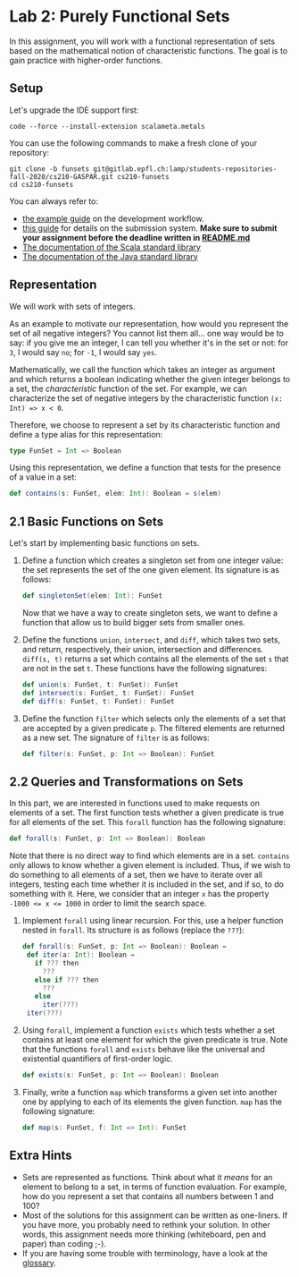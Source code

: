 # Lab 2: Purely Functional Sets

In this assignment, you will work with a functional representation of
sets based on the mathematical notion of characteristic functions. The
goal is to gain practice with higher-order functions.

## Setup

Let's upgrade the IDE support first:

```shell
code --force --install-extension scalameta.metals
```

You can use the following commands to make a fresh clone of your repository:

```shell
git clone -b funsets git@gitlab.epfl.ch:lamp/students-repositories-fall-2020/cs210-GASPAR.git cs210-funsets
cd cs210-funsets
```

You can always refer to:
  * [the example guide](https://gitlab.epfl.ch/lamp/cs210/blob/master/labs/example-lab.md) on the development workflow.
  * [this guide](https://gitlab.epfl.ch/lamp/cs210/blob/master/labs/grading-and-submission.md) for details on the submission system.
    **Make sure to submit your assignment before the deadline written in [README.md](/README.md)**
  * [The documentation of the Scala standard library](https://www.scala-lang.org/files/archive/api/2.13.3)
  * [The documentation of the Java standard
    library](https://docs.oracle.com/en/java/javase/15/docs/api/index.html)


## Representation

We will work with sets of integers.

As an example to motivate our representation, how would you represent the set of
all negative integers? You cannot list them all... one way would be to
say: if you give me an integer, I can tell you whether it's in the set
or not: for `3`, I would say `no`; for `-1`, I would say `yes`.

Mathematically, we call the function which takes an integer as
argument and which returns a boolean indicating whether the given
integer belongs to a set, the _characteristic_ function of the
set. For example, we can characterize the set of negative integers by
the characteristic function `(x: Int) => x < 0`.

Therefore, we choose to represent a set by its characteristic function
and define a type alias for this representation:

```scala
type FunSet = Int => Boolean
```

Using this representation, we define a function that tests for the
presence of a value in a set:

```scala
def contains(s: FunSet, elem: Int): Boolean = s(elem)
```

## 2.1 Basic Functions on Sets

Let's start by implementing basic functions on sets.

1. Define a function which creates a singleton set from one integer
   value: the set represents the set of the one given element. Its
   signature is as follows:

   ```scala
   def singletonSet(elem: Int): FunSet
   ```

   Now that we have a way to create singleton sets, we want to define
   a function that allow us to build bigger sets from smaller ones.

2. Define the functions `union`, `intersect`, and `diff`, which takes
   two sets, and return, respectively, their union, intersection and
   differences. `diff(s, t)` returns a set which contains all the
   elements of the set `s` that are not in the set `t`. These
   functions have the following signatures:

   ```scala
   def union(s: FunSet, t: FunSet): FunSet
   def intersect(s: FunSet, t: FunSet): FunSet
   def diff(s: FunSet, t: FunSet): FunSet
   ```

3. Define the function `filter` which selects only the elements of a
   set that are accepted by a given predicate `p`. The filtered
   elements are returned as a new set. The signature of `filter` is as
   follows:

   ```scala
   def filter(s: FunSet, p: Int => Boolean): FunSet
   ```

## 2.2 Queries and Transformations on Sets

In this part, we are interested in functions used to make requests on
elements of a set. The first function tests whether a given predicate
is true for all elements of the set. This `forall` function has the
following signature:

```scala
def forall(s: FunSet, p: Int => Boolean): Boolean
```

Note that there is no direct way to find which elements are in a
set. `contains` only allows to know whether a given element is
included. Thus, if we wish to do something to all elements of a set,
then we have to iterate over all integers, testing each time whether
it is included in the set, and if so, to do something with it. Here,
we consider that an integer `x` has the property `-1000 <= x <= 1000`
in order to limit the search space.

1. Implement `forall` using linear recursion. For this, use a helper
   function nested in `forall`. Its structure is as follows (replace
   the `???`):

   ```scala
   def forall(s: FunSet, p: Int => Boolean): Boolean =
    def iter(a: Int): Boolean =
      if ??? then
        ???
      else if ??? then
        ???
      else
        iter(???)
    iter(???)
   ```

2. Using `forall`, implement a function `exists` which tests whether a
   set contains at least one element for which the given predicate is
   true. Note that the functions `forall` and `exists` behave like the
   universal and existential quantifiers of first-order logic.

   ```scala
   def exists(s: FunSet, p: Int => Boolean): Boolean
   ```

3. Finally, write a function `map` which transforms a given set into
   another one by applying to each of its elements the given
   function. `map` has the following signature:

   ```scala
   def map(s: FunSet, f: Int => Int): FunSet
   ```

## Extra Hints

- Sets are represented as functions. Think about what it _means_ for an element to belong to a set, in terms of function evaluation. For example, how do you represent a set that contains all numbers
between 1 and 100?
- Most of the solutions for this assignment can be written as one-liners. If you have more, you probably need to rethink your solution. In other words, this assignment needs more thinking (whiteboard, pen and paper) than coding ;-).
- If you are having some trouble with terminology, have a look at the [glossary](http://docs.scala-lang.org/glossary/).
